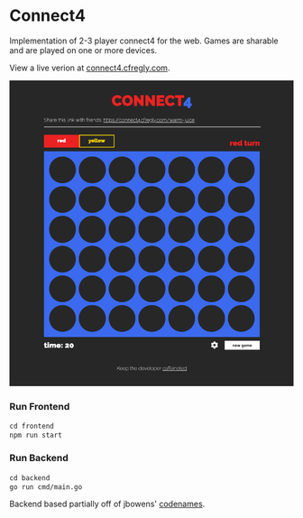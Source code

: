 # Connect4

Implementation of 2-3 player connect4 for the web. Games are sharable and are played on one or more devices. 

View a live verion at [connect4.cfregly.com](https://connect4.cfregly.com).

[game]: screenshot.png
![alt text][game]

### Run Frontend
```
cd frontend
npm run start
```

### Run Backend
```
cd backend
go run cmd/main.go
```

Backend based partially off of jbowens' [codenames](https://github.com/jbowens/codenames).
